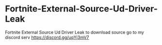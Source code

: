 # Fortnite-External-Source-Ud-Driver-Leak
Fortnite External Source Ud Driver Leak to download source go to my discord serv https://discord.gg/uqYj3mV7
